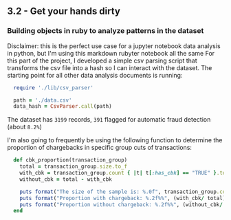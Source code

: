 ## 3.2 - Get your hands dirty

  ### Building objects in ruby to analyze patterns in the dataset

  Disclaimer: this is the perfect use case for a jupyter notebook data analysis in python, but I'm using this markdown rubyter notebook all the same
  For this part of the project, I developed a simple csv parsing script that transforms the csv file into a hash so I can interact with the dataset.
  The starting point for all other data analysis documents is running:

  ```rb
    require './lib/csv_parser'

    path = './data.csv'
    data_hash = CsvParser.call(path)
  ```

  The dataset has `3199` records, `391` flagged for automatic fraud detection (about `8.2%`)

  I'm also going to frequently be using the following function to determine the proportion of chargebacks in specific group cuts of transactions:

  ```rb
    def cbk_proportion(transaction_group)
      total = transaction_group.size.to_f
      with_cbk = transaction_group.count { |t| t[:has_cbk] == "TRUE" }.to_f
      without_cbk = total - with_cbk

      puts format("The size of the sample is: %.0f", transaction_group.count)
      puts format("Proportion with chargeback: %.2f%%", (with_cbk/ total) * 100)
      puts format("Proportion without chargeback: %.2f%%", (without_cbk/ total) * 100)
    end
  ```
